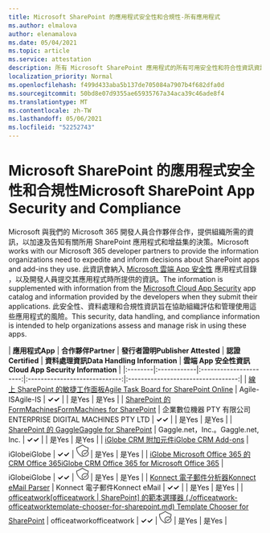 ```yaml
---
title: Microsoft SharePoint 的應用程式安全性和合規性-所有應用程式
ms.author: elmalova
author: elenamalova
ms.date: 05/04/2021
ms.topic: article
ms.service: attestation
description: 所有 Microsoft SharePoint 應用程式的所有可用安全性和符合性資訊資訊。
localization_priority: Normal
ms.openlocfilehash: f499d433aba5b137de705084a7907b4f682dfa0d
ms.sourcegitcommit: 50bd8e07d9355ae65935767a34aca39c46ade8f4
ms.translationtype: MT
ms.contentlocale: zh-TW
ms.lasthandoff: 05/06/2021
ms.locfileid: "52252743"
---
```

# <a name="microsoft-sharepoint-app-security-and-compliance"></a><span data-ttu-id="ba25c-103">Microsoft SharePoint 的應用程式安全性和合規性</span><span class="sxs-lookup"><span data-stu-id="ba25c-103">Microsoft SharePoint App Security and Compliance</span></span>

<span data-ttu-id="ba25c-104">Microsoft 與我們的 Microsoft 365 開發人員合作夥伴合作，提供組織所需的資訊，以加速及告知有關所用 SharePoint 應用程式和增益集的決策。</span><span class="sxs-lookup"><span data-stu-id="ba25c-104">Microsoft works with our Microsoft 365 developer partners to provide the information organizations need to expedite and inform decisions about SharePoint apps and add-ins they use.</span></span> <span data-ttu-id="ba25c-105">此資訊會納入 [Microsoft 雲端 App 安全性](https://www.microsoft.com/en-us/enterprise-mobility-security/cloud-app-security) 應用程式目錄 ，以及開發人員提交其應用程式時所提供的資訊。</span><span class="sxs-lookup"><span data-stu-id="ba25c-105">The information is supplemented with information from the [Microsoft Cloud App Security](https://www.microsoft.com/en-us/enterprise-mobility-security/cloud-app-security) app catalog and information provided by the developers when they submit their applications.</span></span> <span data-ttu-id="ba25c-106">此安全性、資料處理和合規性資訊旨在協助組織評估和管理使用這些應用程式的風險。</span><span class="sxs-lookup"><span data-stu-id="ba25c-106">This security, data handling, and compliance information is intended to help organizations assess and manage risk in using these apps.</span></span>

| <span data-ttu-id="ba25c-107">**應用程式**</span><span class="sxs-lookup"><span data-stu-id="ba25c-107">**App**</span></span> | <span data-ttu-id="ba25c-108">**合作夥伴**</span><span class="sxs-lookup"><span data-stu-id="ba25c-108">**Partner**</span></span> | <span data-ttu-id="ba25c-109">**發行者證明**</span><span class="sxs-lookup"><span data-stu-id="ba25c-109">**Publisher Attested**</span></span> | <span data-ttu-id="ba25c-110">**認證**</span><span class="sxs-lookup"><span data-stu-id="ba25c-110">**Certified**</span></span> | <span data-ttu-id="ba25c-111">**資料處理資訊**</span><span class="sxs-lookup"><span data-stu-id="ba25c-111">**Data Handling Information**</span></span> | <span data-ttu-id="ba25c-112">**雲端 App 安全性資訊**</span><span class="sxs-lookup"><span data-stu-id="ba25c-112">**Cloud App Security Information**</span></span> |
|:--------|:------------|:----------------------:|:-----------------------------:|:----------------------------------:|
| [<span data-ttu-id="ba25c-113">線上 SharePoint 的敏捷工作面板</span><span class="sxs-lookup"><span data-stu-id="ba25c-113">Agile Task Board for SharePoint Online</span></span>](./agile-is-task-board-for-sharepoint-online.md) | <span data-ttu-id="ba25c-114">Agile-IS</span><span class="sxs-lookup"><span data-stu-id="ba25c-114">Agile-IS</span></span> | <span data-ttu-id="ba25c-115">**✓**</span><span class="sxs-lookup"><span data-stu-id="ba25c-115">**✓**</span></span> |  | <span data-ttu-id="ba25c-116">是</span><span class="sxs-lookup"><span data-stu-id="ba25c-116">Yes</span></span> | <span data-ttu-id="ba25c-117">是</span><span class="sxs-lookup"><span data-stu-id="ba25c-117">Yes</span></span> |
| [<span data-ttu-id="ba25c-118">SharePoint 的 FormMachines</span><span class="sxs-lookup"><span data-stu-id="ba25c-118">FormMachines for SharePoint</span></span>](./enterprise-digital-machines-pty-ltd-formmachines-for-sharepoint.md) | <span data-ttu-id="ba25c-119">企業數位機器 PTY 有限公司</span><span class="sxs-lookup"><span data-stu-id="ba25c-119">ENTERPRISE DIGITAL MACHINES PTY LTD</span></span> | <span data-ttu-id="ba25c-120">**✓**</span><span class="sxs-lookup"><span data-stu-id="ba25c-120">**✓**</span></span> |  | <span data-ttu-id="ba25c-121">是</span><span class="sxs-lookup"><span data-stu-id="ba25c-121">Yes</span></span> | <span data-ttu-id="ba25c-122">是</span><span class="sxs-lookup"><span data-stu-id="ba25c-122">Yes</span></span> |
| [<span data-ttu-id="ba25c-123">SharePoint 的 Gaggle</span><span class="sxs-lookup"><span data-stu-id="ba25c-123">Gaggle for SharePoint</span></span>](./gagglenet-inc-gaggle-for-sharepoint.md) | <span data-ttu-id="ba25c-124">Gaggle.net，Inc.。</span><span class="sxs-lookup"><span data-stu-id="ba25c-124">Gaggle.net, Inc.</span></span> | <span data-ttu-id="ba25c-125">**✓**</span><span class="sxs-lookup"><span data-stu-id="ba25c-125">**✓**</span></span> |  | <span data-ttu-id="ba25c-126">是</span><span class="sxs-lookup"><span data-stu-id="ba25c-126">Yes</span></span> | <span data-ttu-id="ba25c-127">是</span><span class="sxs-lookup"><span data-stu-id="ba25c-127">Yes</span></span> |
| [<span data-ttu-id="ba25c-128">iGlobe CRM 附加元件</span><span class="sxs-lookup"><span data-stu-id="ba25c-128">iGlobe CRM Add-ons</span></span>](./iglobe-crm-add-ons.md) | <span data-ttu-id="ba25c-129">iGlobe</span><span class="sxs-lookup"><span data-stu-id="ba25c-129">iGlobe</span></span> | <span data-ttu-id="ba25c-130">**✓**</span><span class="sxs-lookup"><span data-stu-id="ba25c-130">**✓**</span></span> | <img alt="Certified application badge" src="../media/certified-badge.png" height="25" width="25" /> | <span data-ttu-id="ba25c-131">是</span><span class="sxs-lookup"><span data-stu-id="ba25c-131">Yes</span></span> | <span data-ttu-id="ba25c-132">是</span><span class="sxs-lookup"><span data-stu-id="ba25c-132">Yes</span></span> |
| [<span data-ttu-id="ba25c-133">iGlobe Microsoft Office 365 的 CRM Office 365</span><span class="sxs-lookup"><span data-stu-id="ba25c-133">iGlobe CRM Office 365 for Microsoft Office 365</span></span>](./iglobe-crm-office-365-for-microsoft.md) | <span data-ttu-id="ba25c-134">iGlobe</span><span class="sxs-lookup"><span data-stu-id="ba25c-134">iGlobe</span></span> | <span data-ttu-id="ba25c-135">**✓**</span><span class="sxs-lookup"><span data-stu-id="ba25c-135">**✓**</span></span> | <img alt="Certified application badge" src="../media/certified-badge.png" height="25" width="25" /> | <span data-ttu-id="ba25c-136">是</span><span class="sxs-lookup"><span data-stu-id="ba25c-136">Yes</span></span> | <span data-ttu-id="ba25c-137">是</span><span class="sxs-lookup"><span data-stu-id="ba25c-137">Yes</span></span> |
| [<span data-ttu-id="ba25c-138">Konnect 電子郵件分析器</span><span class="sxs-lookup"><span data-stu-id="ba25c-138">Konnect eMail Parser</span></span>](./konnect-email-parser.md) | <span data-ttu-id="ba25c-139">Konnect 電子郵件</span><span class="sxs-lookup"><span data-stu-id="ba25c-139">Konnect eMail</span></span> | <span data-ttu-id="ba25c-140">**✓**</span><span class="sxs-lookup"><span data-stu-id="ba25c-140">**✓**</span></span> |  | <span data-ttu-id="ba25c-141">是</span><span class="sxs-lookup"><span data-stu-id="ba25c-141">Yes</span></span> | <span data-ttu-id="ba25c-142">是</span><span class="sxs-lookup"><span data-stu-id="ba25c-142">Yes</span></span> |
| <span data-ttu-id="ba25c-143">[officeatwork</span><span class="sxs-lookup"><span data-stu-id="ba25c-143">[officeatwork</span></span> | <span data-ttu-id="ba25c-144">SharePoint] 的範本選擇器 (./officeatwork-officeatworktemplate-chooser-for-sharepoint.md) </span><span class="sxs-lookup"><span data-stu-id="ba25c-144">Template Chooser for SharePoint](./officeatwork-officeatworktemplate-chooser-for-sharepoint.md)</span></span> | <span data-ttu-id="ba25c-145">officeatwork</span><span class="sxs-lookup"><span data-stu-id="ba25c-145">officeatwork</span></span> | <span data-ttu-id="ba25c-146">**✓**</span><span class="sxs-lookup"><span data-stu-id="ba25c-146">**✓**</span></span> | <img alt="Certified application badge" src="../media/certified-badge.png" height="25" width="25" /> | <span data-ttu-id="ba25c-147">是</span><span class="sxs-lookup"><span data-stu-id="ba25c-147">Yes</span></span> | <span data-ttu-id="ba25c-148">是</span><span class="sxs-lookup"><span data-stu-id="ba25c-148">Yes</span></span> |
